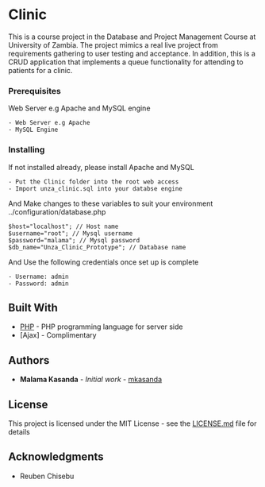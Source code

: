 # Clinic

This is a course project in the Database and Project Management Course at University of Zambia. The project mimics a real live project from requirements gathering to user testing and acceptance. In addition, this is a CRUD application that implements a queue functionality for attending to patients for a clinic.


### Prerequisites

Web Server e.g Apache and MySQL engine

```
- Web Server e.g Apache
- MySQL Engine
```

### Installing

If not installed already, please install Apache and MySQL

```
- Put the Clinic folder into the root web access
- Import unza_clinic.sql into your databse engine
```

And Make changes to these variables to suit your environment ../configuration/database.php

```
$host="localhost"; // Host name
$username="root"; // Mysql username
$password="malama"; // Mysql password
$db_name="Unza_Clinic_Prototype"; // Database name
```

And Use the following credentials once set up is complete

```
- Username: admin
- Password: admin
```


## Built With

* [PHP](http://php.net/) - PHP programming language for server side
* [Ajax] - Complimentary


## Authors

* **Malama Kasanda** - *Initial work* - [mkasanda](https://github.com/mkasanda/Clinic)


## License

This project is licensed under the MIT License - see the [LICENSE.md](LICENSE.md) file for details

## Acknowledgments

* Reuben Chisebu

